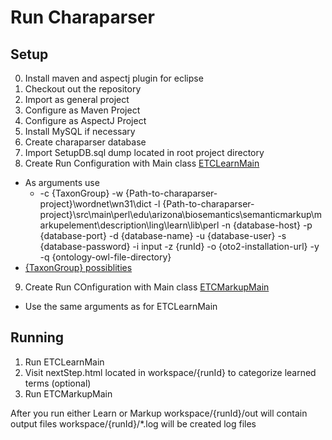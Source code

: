 Run Charaparser
================

Setup
---------
0. Install maven and aspectj plugin for eclipse
1. Checkout out the repository
2. Import as general project
3. Configure as Maven Project
4. Configure as AspectJ Project
5. Install MySQL if necessary
6. Create charaparser database
7. Import SetupDB.sql dump located in root project directory
8. Create Run Configuration with Main class <a href="https://github.com/biosemantics/charaparser/blob/master/src/main/java/edu/arizona/biosemantics/semanticmarkup/ETCLearnMain.java
">ETCLearnMain</a>
 * As arguments use 
   * -c {TaxonGroup} 
-w {Path-to-charaparser-project}\wordnet\wn31\dict 
-l {Path-to-charaparser-project}\src\main\perl\edu\arizona\biosemantics\semanticmarkup\markupelement\description\ling\learn\lib\perl 
-n {database-host} -p {database-port} -d {database-name} -u {database-user} -s {database-password} 
-i input -z {runId} -o {oto2-installation-url} -y -q {ontology-owl-file-directory}
 * <a href="https://github.com/biosemantics/common/blob/master/biology/src/main/java/edu/arizona/biosemantics/common/biology/TaxonGroup.java">{TaxonGroup} possiblities</a>
9. Create Run COnfiguration with Main class <a href="https://github.com/biosemantics/charaparser/blob/master/src/main/java/edu/arizona/biosemantics/semanticmarkup/ETCMarkupMain.java
">ETCMarkupMain</a>
 * Use the same arguments as for ETCLearnMain

Running
----------
1. Run ETCLearnMain
2. Visit nextStep.html located in workspace/{runId} to categorize learned terms (optional)
3. Run ETCMarkupMain

After you run either Learn or Markup
workspace/{runId}/out will contain output files
workspace/{runId}/*.log will be created log files
